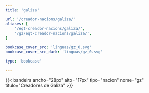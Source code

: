 ```yaml
---
title: 'galiza'

url: '/creador-nacions/galiza/'
aliases: [
    '/eqt-creador-nacions/galiza/',
    '/gz/eqt-creador-nacions/galiza/',
]

bookcase_cover_src: 'linguas/gz_0.svg'
bookcase_cover_src_dark: 'linguas/gz_0.svg'

type: 'bookcase'

---
```

{{< bandeira ancho="28px" alto="17px" tipo="nacion" nome="gz" titulo="Creadores de Galiza" >}}
